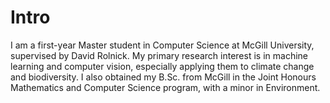 
# Intro

I am a first-year Master student in Computer Science at McGill University, supervised by David Rolnick. My primary research interest is in machine learning and computer vision, especially applying them to climate change and biodiversity. I also obtained my B.Sc. from McGill in the Joint Honours Mathematics and Computer Science program, with a minor in Environment.

